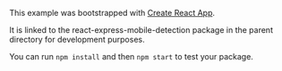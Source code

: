 This example was bootstrapped with [Create React App](https://github.com/facebook/create-react-app).

It is linked to the react-express-mobile-detection package in the parent directory for development purposes.

You can run `npm install` and then `npm start` to test your package.
